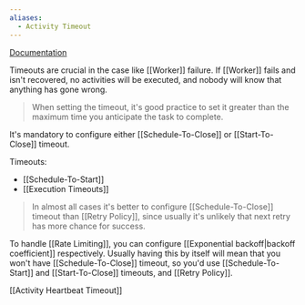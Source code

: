 ```yaml
---
aliases:
  - Activity Timeout
---
```

[Documentation](https://docs.temporal.io/encyclopedia/detecting-activity-failures)

Timeouts are crucial in the case like [[Worker]] failure. If [[Worker]] fails and isn't recovered, no activities will be executed, and nobody will know that anything has gone wrong.

> When setting the timeout, it's good practice to set it greater than the maximum time you anticipate the task to complete.

It's mandatory to configure either [[Schedule-To-Close]] or [[Start-To-Close]] timeout.

Timeouts:
- [[Schedule-To-Start]]
- [[Execution Timeouts]]

> In almost all cases it's better to configure [[Schedule-To-Close]] timeout than [[Retry Policy]], since usually it's unlikely that next retry has more chance for success.

To handle [[Rate Limiting]], you can configure [[Exponential backoff|backoff coefficient]] respectively. Usually having this by itself will mean that you won't have [[Schedule-To-Close]] timeout, so you'd use [[Schedule-To-Start]] and [[Start-To-Close]] timeouts, and [[Retry Policy]].

[[Activity Heartbeat Timeout]]
